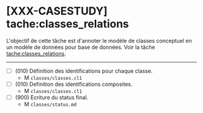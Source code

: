 [XXX-CASESTUDY] tache:classes_relations
===========================================================

L'objectif de cette tâche est d'annoter le modèle de
classes conceptuel en un modèle de données pour base de données.
Voir la tâche [tache:classes_relations](https://modelscript.readthedocs.io/en/latest/methods/classes_relations/index.html).

________

- [ ] (010) Définition des identifications pour chaque classe.
    - M ``classes/classes.cl1``
- [ ] (010) Definition des identifications composites.
    - M ``classes/classes.cl1``
- [ ] (900) Ecriture du status final.
    - M ``classes/status.md``

